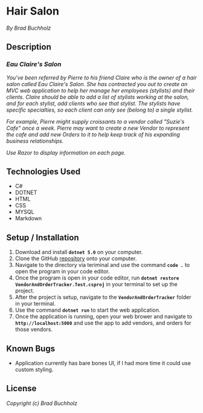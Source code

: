 # Hair Salon
_By Brad Buchholz_
## Description

### _Eau Claire's Salon_
_You've been referred by Pierre to his friend Claire who is the owner of a hair salon called Eau Claire's Salon. She has contracted you out to create an MVC web application to help her manage her employees (stylists) and their clients. Claire should be able to add a list of stylists working at the salon, and for each stylist, add clients who see that stylist. The stylists have specific specialties, so each client can only see (belong to) a single stylist._

_For example, Pierre might supply croissants to a vendor called "Suzie's Cafe" once a week. Pierre may want to create a new Vendor to represent the cafe and add new Orders to it to help keep track of his expanding business relationships._

_Use Razor to display information on each page._

## Technologies Used 
* C#
* DOTNET
* HTML
* CSS
* MYSQL
* Markdown   

## Setup / Installation 

1. Download and install **`dotnet 5.0`** on your computer. 
2. Clone the GitHub [repository](https://github.com/Bradbuchholz/Vendor-order-tracker.git) onto your computer.
3. Navigate to the directory via teriminal and use the command **`code .`** to open the program in your code editor.
4. Once the program is open in your code editor, run **`dotnet restore VendorAndOrderTracker.Test.csproj`** in your terminal to set up the project.
5. After the project is setup, navigate to the **`VendorAndOrderTracker`** folder in your terminal.
6. Use the command **`dotnet run`** to start the web application.
7. Once the application is running, open your web brower and navigate to **`http://localhost:5000`** and use the app to add vendors, and orders for those vendors. 

## Known Bugs 
* Application currently has bare bones UI, if I had more time it could use custom styling. 
## License
_Copyright (c) Brad Buchholz_